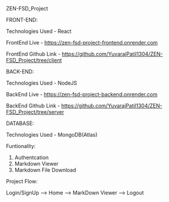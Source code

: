 ZEN-FSD_Project


FRONT-END:

Technologies Used - React

FrontEnd Live - https://zen-fsd-project-frontend.onrender.com

FrontEnd Github Link - https://github.com/YuvarajPatil1304/ZEN-FSD_Project/tree/client


BACK-END:

Technologies Used - NodeJS

BackEnd Live - https://zen-fsd-project-backend.onrender.com

BackEnd Github Link - https://github.com/YuvarajPatil1304/ZEN-FSD_Project/tree/server


DATABASE:

Technologies Used - MongoDB(Atlas)


Funtionality:

1. Authentcation
2. Markdown Viewer
3. Markdown File Download


Project Flow:

Login/SignUp --> Home --> MarkDown Viewer --> Logout
